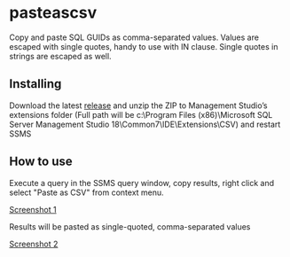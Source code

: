# pasteascsv
Copy and paste SQL GUIDs as comma-separated values. Values are escaped with single quotes, handy to use with IN clause. Single quotes in strings are escaped as well.

## Installing
Download the latest [release](https://github.com/HMLd/pasteascsv/releases) and unzip the ZIP to Management Studio’s extensions folder (Full path will be c:\Program Files (x86)\Microsoft SQL Server Management Studio 18\Common7\IDE\Extensions\CSV\) and restart SSMS

## How to use
Execute a query in the SSMS query window, copy results, right click and select "Paste as CSV" from context menu.

[Screenshot 1](Docs/Screenshot1.jpeg)

Results will be pasted as single-quoted, comma-separated values

[Screenshot 2](Docs/Screenshot2.jpeg)
